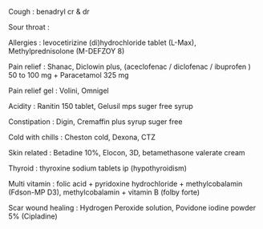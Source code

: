 Cough : benadryl cr & dr 

Sour throat : 

Allergies : levocetirizine (di)hydrochloride tablet (L-Max), Methylprednisolone (M-DEFZOY 8)

Pain relief : Shanac, Diclowin plus, (aceclofenac / diclofenac / ibuprofen ) 50 to 100 mg + Paracetamol 325 mg

Pain relief gel : Volini, Omnigel

Acidity : Ranitin 150 tablet, Gelusil mps suger free syrup 

Constipation : Digin, Cremaffin plus syrup suger free

Cold with chills : Cheston cold, Dexona, CTZ

Skin related : Betadine 10%, Elocon, 3D, betamethasone valerate cream 

Thyroid : thyroxine sodium tablets ip (hypothyroidism) 

Multi vitamin : folic acid + pyridoxine hydrochloride + methylcobalamin (Fdson-MP D3), methylcobalamin + vitamin B (folby forte) 

Scar wound healing : Hydrogen Peroxide solution, Povidone iodine powder 5% (Cipladine) 

